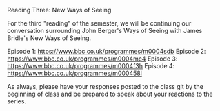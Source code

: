 Reading Three: New Ways of Seeing

For the third "reading" of the semester, we will be continuing our conversation surrounding John Berger's Ways of Seeing with James Bridle's New Ways of Seeing.

Episode 1: https://www.bbc.co.uk/programmes/m0004sdb
Episode 2: https://www.bbc.co.uk/programmes/m0004mc4
Episode 3: https://www.bbc.co.uk/programmes/m0004f3h
Episode 4: https://www.bbc.co.uk/programmes/m000458l

As always, please have your responses posted to the class git by the beginning of class and be prepared to speak about your reactions to the series.
